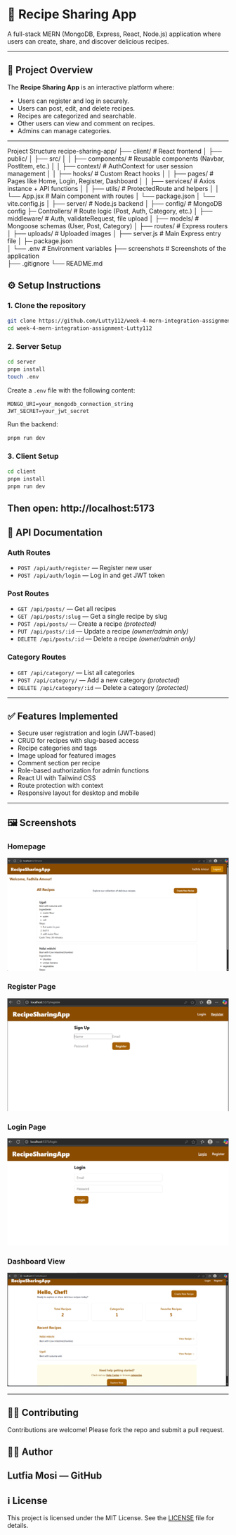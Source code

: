 # 🍲 Recipe Sharing App

A full-stack MERN (MongoDB, Express, React, Node.js) application where users can create, share, and discover delicious recipes.

---

## 📖 Project Overview

The **Recipe Sharing App** is an interactive platform where:

* Users can register and log in securely.
* Users can post, edit, and delete recipes.
* Recipes are categorized and searchable.
* Other users can view and comment on recipes.
* Admins can manage categories.

---
Project Structure
recipe-sharing-app/
├── client/                     # React frontend
│   ├── public/
│   ├── src/
│   │   ├── components/         # Reusable components (Navbar, PostItem, etc.)
│   │   ├── context/            # AuthContext for user session management
│   │   ├── hooks/              # Custom React hooks
│   │   ├── pages/              # Pages like Home, Login, Register, Dashboard
│   │   ├── services/           # Axios instance + API functions
│   │   ├── utils/              # ProtectedRoute and helpers
│   │   └── App.jsx             # Main component with routes
│   └── package.json
│   └── vite.config.js
│
├── server/                     # Node.js backend
│   ├── config/                 # MongoDB config
    ├─  Controllers/            # Route logic (Post, Auth, Category, etc.)
│   ├── middleware/             # Auth, validateRequest, file upload
│   ├── models/                 # Mongoose schemas (User, Post, Category)
│   ├── routes/                 # Express routers
│   ├── uploads/                # Uploaded images
│   ├── server.js               # Main Express entry file 
│   ├─  package.json               
│   └── .env                    # Environment variables
├── screenshots                 # Screenshots of the application                        
├── .gitignore
└── README.md


## ⚙️ Setup Instructions

### 1. Clone the repository

```bash
git clone https://github.com/Lutty112/week-4-mern-integration-assignment-Lutty112.git
cd week-4-mern-integration-assignment-Lutty112
```

### 2. Server Setup

```bash
cd server
pnpm install
touch .env
```

Create a `.env` file with the following content:

```
MONGO_URI=your_mongodb_connection_string
JWT_SECRET=your_jwt_secret
```

Run the backend:

```bash
pnpm run dev
```

### 3. Client Setup

```bash
cd client
pnpm install
pnpm run dev
```
Then open: http://localhost:5173
---

## 🔗 API Documentation

### Auth Routes

* `POST /api/auth/register` — Register new user
* `POST /api/auth/login` — Log in and get JWT token

### Post Routes

* `GET /api/posts/` — Get all recipes
* `GET /api/posts/:slug` — Get a single recipe by slug
* `POST /api/posts/` — Create a recipe *(protected)*
* `PUT /api/posts/:id` — Update a recipe *(owner/admin only)*
* `DELETE /api/posts/:id` — Delete a recipe *(owner/admin only)*

### Category Routes

* `GET /api/category/` — List all categories
* `POST /api/category/` — Add a new category *(protected)*
* `DELETE /api/category/:id` — Delete a category *(protected)*

---

## ✅ Features Implemented

* Secure user registration and login (JWT-based)
* CRUD for recipes with slug-based access
* Recipe categories and tags
* Image upload for featured images
* Comment section per recipe
* Role-based authorization for admin functions
* React UI with Tailwind CSS
* Route protection with context
* Responsive layout for desktop and mobile
---



## 🖼️ Screenshots

### Homepage

![Homepage](Screenshots/home.png)

### Register Page

![Register](Screenshots/register.png)

### Login Page

![Login](Screenshots/login.png)

### Dashboard View

![Dashboard](Screenshots/Dashboard.png)

---

## 🙋🏻 Contributing

Contributions are welcome! Please fork the repo and submit a pull request.

## 👩‍💻 Author
Lutfia Mosi — GitHub 
---

## ℹ️ License

This project is licensed under the MIT License. See the [LICENSE](LICENSE) file for details.


